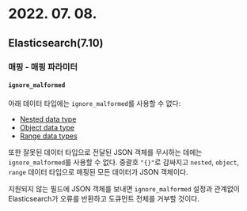# 2022. 07. 08.

## Elasticsearch(7.10)

### 매핑 - 매핑 파라미터

#### `ignore_malformed`

아래 데이터 타입에는 `ignore_malformed`를 사용할 수 없다:

- [Nested data type](https://www.elastic.co/guide/en/elasticsearch/reference/7.10/nested.html)
- [Object data type](https://www.elastic.co/guide/en/elasticsearch/reference/7.10/object.html)
- [Range data types](https://www.elastic.co/guide/en/elasticsearch/reference/7.10/range.html)

또한 잘못된 데이터 타입으로 전달된 JSON 객체를 무시하는 데에는 `ignore_malformed`를 사용할 수 없다. 중괄호 `"{}"`로 감싸지고 `nested`, `object`, `range` 데이터 타입으로 매핑된 모든 데이터가 JSON 객체이다.

지원되지 않는 필드에 JSON 객체를 보내면 `ignore_malformed` 설정과 관계없이 Elasticsearch가 오류를 반환하고 도큐먼트 전체를 거부할 것이다.